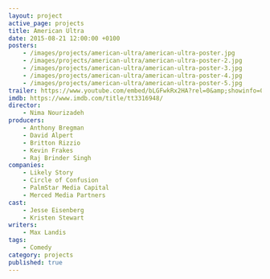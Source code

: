 ```yaml
---
layout: project
active_page: projects
title: American Ultra
date: 2015-08-21 12:00:00 +0100
posters:
    - /images/projects/american-ultra/american-ultra-poster.jpg
    - /images/projects/american-ultra/american-ultra-poster-2.jpg
    - /images/projects/american-ultra/american-ultra-poster-3.jpg
    - /images/projects/american-ultra/american-ultra-poster-4.jpg
    - /images/projects/american-ultra/american-ultra-poster-5.jpg
trailer: https://www.youtube.com/embed/bLGFwkRx2HA?rel=0&amp;showinfo=0
imdb: https://www.imdb.com/title/tt3316948/
director:
    - Nima Nourizadeh
producers:
    - Anthony Bregman
    - David Alpert
    - Britton Rizzio
    - Kevin Frakes
    - Raj Brinder Singh
companies:
    - Likely Story
    - Circle of Confusion
    - PalmStar Media Capital
    - Merced Media Partners
cast:
    - Jesse Eisenberg
    - Kristen Stewart
writers:
    - Max Landis
tags:
    - Comedy
category: projects
published: true
---
```

